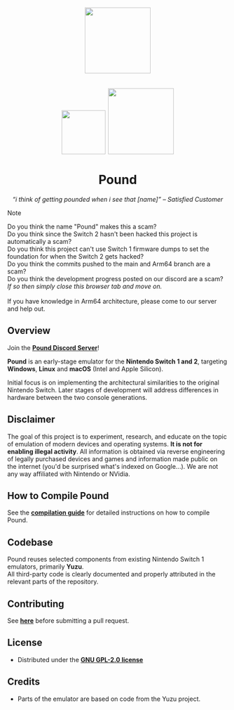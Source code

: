 <h1 align="center">
  <img src="/resources/pound.png" height="150px">
  <br><br>
  <img src="https://img.shields.io/github/stars/pound-emu/pound" width="100">
  <a href="https://github.com/pound-emu/pound/actions?query=branch%3Amain">
    <img src="https://img.shields.io/badge/Latest Builds-Here-aa00aa.svg" width="150">
  </a>
  <br><br>
  Pound
</h1>

<p align="center"><em>“i think of getting pounded when i see that [name]” – Satisfied Customer</em></p>


> [!NOTE]
> Do you think the name "Pound" makes this a scam?<br>
> Do you think since the Switch 2 hasn't been hacked this project is automatically a scam?<br>
> Do you think this project can't use Switch 1 firmware dumps to set the foundation for when the Switch 2 gets hacked?<br>
> Do you think the commits pushed to the main and Arm64 branch are a scam?<br>
> Do you think the development progress posted on our discord are a scam?<br>
> <i>If so then simply close this browser tab and move on.</i><br><br>
> If you have knowledge in Arm64 architecture, please come to our server and help out.

## Overview

Join the [**Pound Discord Server**](https://discord.gg/aMmTmKsVC7)!

**Pound** is an early-stage emulator for the **Nintendo Switch 1 and 2**, targeting **Windows**, **Linux** and **macOS** (Intel and Apple Silicon).

Initial focus is on implementing the architectural similarities to the original Nintendo Switch. Later stages of development will address differences in hardware between the two console generations.

## Disclaimer

The goal of this project is to experiment, research, and educate on the topic of emulation of modern devices and operating systems. **It is not for enabling illegal activity**. All information is obtained via reverse engineering of legally purchased devices and games and information made public on the internet (you'd be surprised what's indexed on Google...).
We are not any way affiliated with Nintendo or NVidia.

## How to Compile Pound

See the [**compilation guide**](/resources/docs/compguide.md) for detailed instructions on how to compile Pound.

## Codebase

Pound reuses selected components from existing Nintendo Switch 1 emulators, primarily **Yuzu**.  
All third-party code is clearly documented and properly attributed in the relevant parts of the repository.

## Contributing

See [**here**](/CONTRIBUTING.md) before submitting a pull request.

## License

- Distributed under the [**GNU GPL-2.0 license**](https://github.com/pound-emu/pound/blob/main/LICENSE)

## Credits

- Parts of the emulator are based on code from the Yuzu project.
